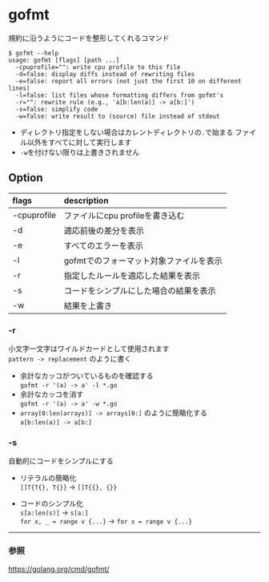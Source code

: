 # gofmt

規約に沿うようにコードを整形してくれるコマンド  

```
$ gofmt --help
usage: gofmt [flags] [path ...]
  -cpuprofile="": write cpu profile to this file
  -d=false: display diffs instead of rewriting files
  -e=false: report all errors (not just the first 10 on different lines)
  -l=false: list files whose formatting differs from gofmt's
  -r="": rewrite rule (e.g., 'a[b:len(a)] -> a[b:]')
  -s=false: simplify code
  -w=false: write result to (source) file instead of stdout
```

- ディレクトリ指定をしない場合はカレントディレクトリの`.`で始まる
ファイル以外をすべてに対して実行します
- `-w`を付けない限りは上書きされません

## Option

| flags | description |
|:-------|:------------|
| -cpuprofile | ファイルにcpu profileを書き込む|
| -d | 適応前後の差分を表示 |
| -e | すべてのエラーを表示 |
| -l | gofmtでのフォーマット対象ファイルを表示 |
| -r | 指定したルールを適応した結果を表示 |
| -s | コードをシンプルにした場合の結果を表示 |
| -w | 結果を上書き |


### -r
小文字一文字はワイルドカードとして使用されます  
`pattern -> replacement` のように書く

- 余計なカッコがついているものを確認する  
`gofmt -r '(a) -> a' -l *.go`
- 余計なカッコを消す  
`gofmt -r '(a) -> a' -w *.go`
- `array[0:len(arrays)] -> arrays[0:]` のように簡略化する  
`a[b:len(a)] -> a[b:]`

### -s
自動的にコードをシンプルにする
- リテラルの簡略化  
`[]T{T{}, T{}}` -> `[]T{{}, {}}`  

- コードのシンプル化  
`s[a:len(s)]` -> `s[a:]`  
`for x, _ = range v {...}` -> `for x = range v {...}`


---
### 参照  
https://golang.org/cmd/gofmt/
